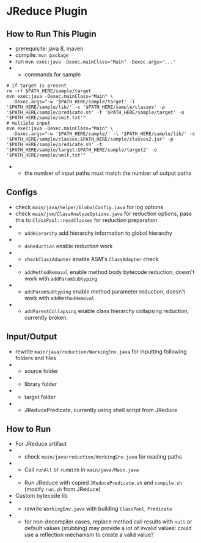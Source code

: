 # JReduce Plugin

## How to Run This Plugin

* prerequisite: java 8, maven
* compile: `mvn package`
* run `mvn exec:java -Dexec.mainClass="Main" -Dexec.args="..."`
* - commands for sample
```shell
# if target is present
rm -rf $PATH_HERE/sample/target
mvn exec:java -Dexec.mainClass="Main" \
  -Dexec.args="-w '$PATH_HERE/sample/target' -l '$PATH_HERE/sample/lib/' -c '$PATH_HERE/sample/classes' -p '$PATH_HERE/sample/predicate.sh' -t '$PATH_HERE/sample/target' -o '$PATH_HERE/sample/omit.txt'"
# multiple input
mvn exec:java -Dexec.mainClass="Main" \
  -Dexec.args="-w '$PATH_HERE/sample/' -l '$PATH_HERE/sample/lib/' -c '$PATH_HERE/sample/classes;$PATH_HERE/sample/classes2.jar' -p '$PATH_HERE/sample/predicate.sh' -t '$PATH_HERE/sample/target;$PATH_HERE/sample/target2' -o '$PATH_HERE/sample/omit.txt'"
```    
* - the number of input paths must match the number of output paths

## Configs

* check `main/java/helper/GlobalConfig.java` for log options
* check `main/jvm/ClassAnalyzeOptions.java` for reduction options, pass this to `ClassPool::readClasses` for reduction preparation
* - `addHierarchy` add hierarchy information to global hierarchy
* - `doReduction` enable reduction work
* - `checkClassAdapter` enable ASM's `ClassAdapter` check
* - `addMethodRemoval` enable method body bytecode reduction, doesn't work with `addParamSubtyping`
* - `addParamSubtyping` enable method parameter reduction, doesn't work with `addMethodRemoval`
* - `addParentCollapsing` enable class hierarchy collapsing reduction, currently broken.

## Input/Output

* rewrite `main/java/reduction/WorkingEnv.java` for inputting following folders and files
* - source folder
* - library folder
* - target folder
* - JReducePredicate, currently using shell script from JReduce

## How to Run

* For JReduce artifact
* - check `main/java/reduction/WorkingEnv.java` for reading paths
* - Call `runAll` or `runWith` in `main/java/Main.java`
* - Run JReduce with copied `JReducePredicate.sh` and `compile.sh` (modify `run.sh` from JReduce)
* Custom bytecode lib
* - rewrite `WorkingEnv.java` with building `ClassPool`, `Predicate`
* - for non-decompiler cases, replace method call results with `null` or default values (stubbing) may provide a lot of invalid values: could use a reflection mechanism to create a valid value?



